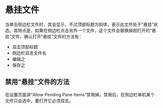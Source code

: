 # 悬挂文件

当单击侧边栏文件时，其会显示，不过顶部标题为斜体，表示此文件处于“悬挂”状态。其特点是，如果在侧边栏点击另外一个文件，这个文件会替换掉刚打开的“悬挂”文件。确认打开“悬挂”文件的方法有：

-   双击顶部标题
-   侧边栏双击文件名
-   编辑之
-   保存之

## 禁用“悬挂”文件的方法

在设置页面讲“Allow Pending Pane Items”禁用掉。禁用后，在侧边栏单机某个文件只会选中，要打开它必须双击。
